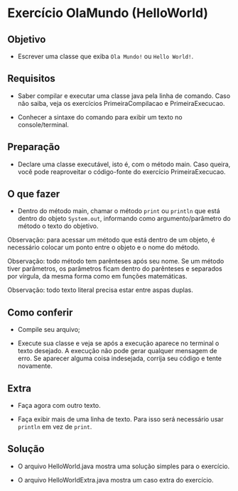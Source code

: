 # Exercício OlaMundo (HelloWorld)


## Objetivo

- Escrever uma classe que exiba `Ola Mundo!` ou `Hello World!`.


## Requisitos

- Saber compilar e executar uma classe java pela linha de comando.
Caso não saiba, veja os exercícios PrimeiraCompilacao e PrimeiraExecucao.

- Conhecer a sintaxe do comando para exibir um texto no console/terminal.


## Preparação

- Declare uma classe executável, isto é, com o método main. Caso queira, você pode reaproveitar o código-fonte do exercício PrimeiraExecucao.


## O que fazer

- Dentro do método main, chamar o método `print` ou `println` que está dentro do objeto `System.out`,
informando como argumento/parâmetro do método o texto do objetivo.

Observação: para acessar um método que está dentro de um objeto, é necessário colocar um ponto entre o objeto e o nome do método.

Observação: todo método tem parênteses após seu nome. Se um método tiver parâmetros, os parâmetros ficam
dentro do parênteses e separados por vírgula, da mesma forma como em funções matemáticas.

Observação: todo texto literal precisa estar entre aspas duplas.

## Como conferir

- Compile seu arquivo;

- Execute sua classe e veja se após a execução aparece no terminal o texto desejado.
A execução não pode gerar qualquer mensagem de erro.
Se aparecer alguma coisa indesejada, corrija seu código e tente novamente.


## Extra

- Faça agora com outro texto.

- Faça exibir mais de uma linha de texto. Para isso será necessário usar `println` em vez de `print`.


## Solução

- O arquivo HelloWorld.java mostra uma solução simples para o exercício.

- O arquivo HelloWorldExtra.java mostra um caso extra do exercício.
